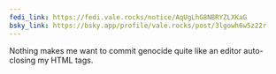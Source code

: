 ```yaml
---
fedi_link: https://fedi.vale.rocks/notice/AqUgLhG8NBRYZLXKaG
bsky_link: https://bsky.app/profile/vale.rocks/post/3lgowh6w5z22r
---
```


Nothing makes me want to commit genocide quite like an editor auto-closing my HTML tags.
